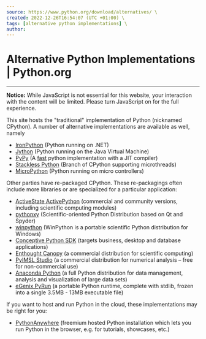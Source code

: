 ```yaml
---
source: https://www.python.org/download/alternatives/ \
created: 2022-12-26T16:54:07 (UTC +01:00) \
tags: [alternative python implementations] \
author: 
---
```

# Alternative Python Implementations | Python.org
---
**Notice:** While JavaScript is not essential for this website, your interaction with the content will be limited. Please turn JavaScript on for the full experience.

This site hosts the "traditional" implementation of Python (nicknamed CPython). A number of alternative implementations are available as well, namely

-   [IronPython](http://ironpython.net/) (Python running on .NET)
-   [Jython](http://www.jython.org/) (Python running on the Java Virtual Machine)
-   [PyPy](http://pypy.org/) (A [fast](http://speed.pypy.org/) python implementation with a JIT compiler)
-   [Stackless Python](http://www.stackless.com/) (Branch of CPython supporting microthreads)
-   [MicroPython](http://micropython.org/) (Python running on micro controllers)

Other parties have re-packaged CPython. These re-packagings often include more libraries or are specialized for a particular application:

-   [ActiveState ActivePython](http://www.activestate.com/activepython/) (commercial and community versions, including scientific computing modules)
-   [pythonxy](http://python-xy.github.io/) (Scientific-oriented Python Distribution based on Qt and Spyder)
-   [winpython](http://winpython.github.io/) (WinPython is a portable scientific Python distribution for Windows)
-   [Conceptive Python SDK](http://www.conceptive.be/python-sdk.html) (targets business, desktop and database applications)
-   [Enthought Canopy](https://www.enthought.com/products/canopy/) (a commercial distribution for scientific computing)
-   [PyIMSL Studio](http://www.roguewave.com/products/imsl-numerical-libraries/pyimsl-studio.aspx) (a commercial distribution for numerical analysis – free for non-commercial use)
-   [Anaconda Python](https://www.anaconda.com/distribution/) (a full Python distribution for data management, analysis and visualization of large data sets)
-   [eGenix PyRun](https://www.egenix.com/products/python/PyRun/) (a portable Python runtime, complete with stdlib, frozen into a single 3.5MB - 13MB executable file)

If you want to host and run Python in the cloud, these implementations may be right for you:

-   [PythonAnywhere](https://www.pythonanywhere.com/) (freemium hosted Python installation which lets you run Python in the browser, e.g. for tutorials, showcases, etc.)
